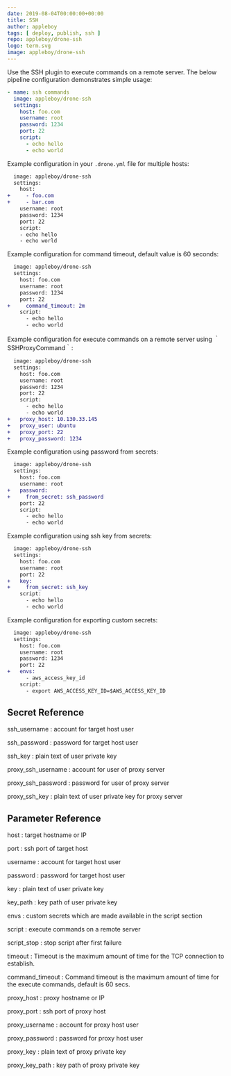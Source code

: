 ```yaml
---
date: 2019-08-04T00:00:00+00:00
title: SSH
author: appleboy
tags: [ deploy, publish, ssh ]
repo: appleboy/drone-ssh
logo: term.svg
image: appleboy/drone-ssh
---
```


Use the SSH plugin to execute commands on a remote server. The below pipeline configuration demonstrates simple usage:

```yaml
- name: ssh commands
  image: appleboy/drone-ssh
  settings:
    host: foo.com
    username: root
    password: 1234
    port: 22
    script:
      - echo hello
      - echo world
```

Example configuration in your `.drone.yml` file for multiple hosts:

```diff
  image: appleboy/drone-ssh
  settings:
    host:
+     - foo.com
+     - bar.com
    username: root
    password: 1234
    port: 22
    script:
    - echo hello
    - echo world
```

Example configuration for command timeout, default value is 60 seconds:

```diff
  image: appleboy/drone-ssh
  settings:
    host: foo.com
    username: root
    password: 1234
    port: 22
+     command_timeout: 2m
    script:
      - echo hello
      - echo world
```

Example configuration for execute commands on a remote server using ｀SSHProxyCommand｀:

```diff
  image: appleboy/drone-ssh
  settings:
    host: foo.com
    username: root
    password: 1234
    port: 22
    script:
      - echo hello
      - echo world
+   proxy_host: 10.130.33.145
+   proxy_user: ubuntu
+   proxy_port: 22
+   proxy_password: 1234
```

Example configuration using password from secrets:

```diff
  image: appleboy/drone-ssh
  settings:
    host: foo.com
    username: root
+   password:
+     from_secret: ssh_password
    port: 22
    script:
      - echo hello
      - echo world
```

Example configuration using ssh key from secrets:

```diff
  image: appleboy/drone-ssh
  settings:
    host: foo.com
    username: root
    port: 22
+   key:
+     from_secret: ssh_key
    script:
      - echo hello
      - echo world
```

Example configuration for exporting custom secrets:

```diff
  image: appleboy/drone-ssh
  settings:
    host: foo.com
    username: root
    password: 1234
    port: 22
+   envs:
      - aws_access_key_id
    script:
      - export AWS_ACCESS_KEY_ID=$AWS_ACCESS_KEY_ID
```

## Secret Reference

ssh_username
: account for target host user

ssh_password
: password for target host user

ssh_key
: plain text of user private key

proxy_ssh_username
: account for user of proxy server

proxy_ssh_password
: password for user of proxy server

proxy_ssh_key
: plain text of user private key for proxy server

## Parameter Reference

host
: target hostname or IP

port
: ssh port of target host

username
: account for target host user

password
: password for target host user

key
: plain text of user private key

key_path
: key path of user private key

envs
: custom secrets which are made available in the script section

script
: execute commands on a remote server

script_stop
: stop script after first failure

timeout
: Timeout is the maximum amount of time for the TCP connection to establish.

command_timeout
: Command timeout is the maximum amount of time for the execute commands, default is 60 secs.

proxy_host
: proxy hostname or IP

proxy_port
: ssh port of proxy host

proxy_username
: account for proxy host user

proxy_password
: password for proxy host user

proxy_key
: plain text of proxy private key

proxy_key_path
: key path of proxy private key
